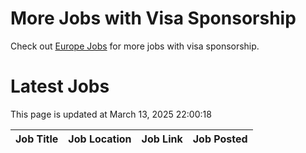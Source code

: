 # More Jobs with Visa Sponsorship

Check out [Europe Jobs](https://github.com/sureshparimi/europejobs#latest-jobs) for more jobs with visa sponsorship.

# Latest Jobs

This page is updated at March 13, 2025 22:00:18

| Job Title | Job Location | Job Link | Job Posted |
| --- | --- | --- | --- |

